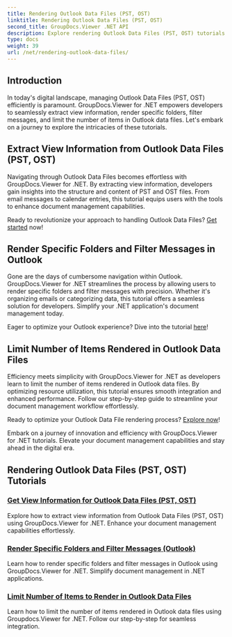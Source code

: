 ```yaml
---
title: Rendering Outlook Data Files (PST, OST)
linktitle: Rendering Outlook Data Files (PST, OST)
second_title: GroupDocs.Viewer .NET API
description: Explore rendering Outlook Data Files (PST, OST) tutorials with GroupDocs.Viewer for .NET. Discover efficient document management techniques effortlessly.
type: docs
weight: 39
url: /net/rendering-outlook-data-files/
---
```

## Introduction

In today's digital landscape, managing Outlook Data Files (PST, OST) efficiently is paramount. GroupDocs.Viewer for .NET empowers developers to seamlessly extract view information, render specific folders, filter messages, and limit the number of items in Outlook data files. Let's embark on a journey to explore the intricacies of these tutorials.

## Extract View Information from Outlook Data Files (PST, OST)
Navigating through Outlook Data Files becomes effortless with GroupDocs.Viewer for .NET. By extracting view information, developers gain insights into the structure and content of PST and OST files. From email messages to calendar entries, this tutorial equips users with the tools to enhance document management capabilities. 

Ready to revolutionize your approach to handling Outlook Data Files? [Get started](./get-view-info-outlook-data-file/) now!

## Render Specific Folders and Filter Messages in Outlook
Gone are the days of cumbersome navigation within Outlook. GroupDocs.Viewer for .NET streamlines the process by allowing users to render specific folders and filter messages with precision. Whether it's organizing emails or categorizing data, this tutorial offers a seamless solution for developers. Simplify your .NET application's document management today.

Eager to optimize your Outlook experience? Dive into the tutorial [here](./render-specific-folders-and-filter-messages-outlook/)!

## Limit Number of Items Rendered in Outlook Data Files
Efficiency meets simplicity with GroupDocs.Viewer for .NET as developers learn to limit the number of items rendered in Outlook data files. By optimizing resource utilization, this tutorial ensures smooth integration and enhanced performance. Follow our step-by-step guide to streamline your document management workflow effortlessly.

Ready to optimize your Outlook Data File rendering process? [Explore now](./limit-items-to-render-outlook-data-files/)!

Embark on a journey of innovation and efficiency with GroupDocs.Viewer for .NET tutorials. Elevate your document management capabilities and stay ahead in the digital era.
## Rendering Outlook Data Files (PST, OST) Tutorials
### [Get View Information for Outlook Data Files (PST, OST)](./get-view-info-outlook-data-file/)
Explore how to extract view information from Outlook Data Files (PST, OST) using GroupDocs.Viewer for .NET. Enhance your document management capabilities effortlessly.
### [Render Specific Folders and Filter Messages (Outlook)](./render-specific-folders-and-filter-messages-outlook/)
Learn how to render specific folders and filter messages in Outlook using GroupDocs.Viewer for .NET. Simplify document management in .NET applications.
### [Limit Number of Items to Render in Outlook Data Files](./limit-items-to-render-outlook-data-files/)
Learn how to limit the number of items rendered in Outlook data files using Groupdocs.Viewer for .NET. Follow our step-by-step for seamless integration.